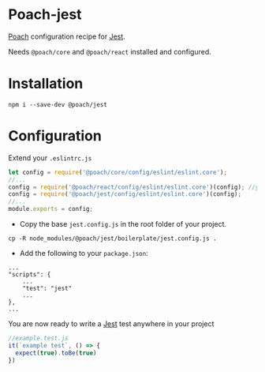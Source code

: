 # Poach-jest

[Poach](https://github.com/marcellomontemagno/poach) configuration recipe for [Jest](https://jestjs.io/).
  
Needs `@poach/core` and `@poach/react` installed and configured.

# Installation

`npm i --save-dev @poach/jest`

# Configuration

Extend your `.eslintrc.js`

```js
let config = require('@poach/core/config/eslint/eslint.core');
//...
config = require('@poach/react/config/eslint/eslint.core')(config); //you should already have this
config = require('@poach/jest/config/eslint/eslint.core')(config);
//...
module.exports = config;
```

- Copy the base `jest.config.js` in the root folder of your project.

```
cp -R node_modules/@poach/jest/boilerplate/jest.config.js .
```

- Add the following to your `package.json`:

```
...
"scripts": {
    ...
    "test": "jest"
    ...
},
...
```

You are now ready to write a [Jest](https://jestjs.io/) test anywhere in your project

```js
//example.test.js
it(`example test`, () => {
  expect(true).toBe(true)
})
```
